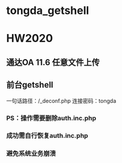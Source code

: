 # tongda_getshell

# HW2020

## 通达OA 11.6 任意文件上传

## 前台getshell
一句话路径：/_deconf.php
连接密码：tongda

### PS：操作需要删除auth.inc.php
### 成功需自行恢复auth.inc.php
### 避免系统业务崩溃
